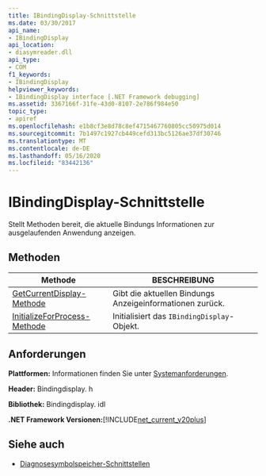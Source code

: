 ```yaml
---
title: IBindingDisplay-Schnittstelle
ms.date: 03/30/2017
api_name:
- IBindingDisplay
api_location:
- diasymreader.dll
api_type:
- COM
f1_keywords:
- IBindingDisplay
helpviewer_keywords:
- IBindingDisplay interface [.NET Framework debugging]
ms.assetid: 3367166f-31fe-43d0-8107-2e786f984e50
topic_type:
- apiref
ms.openlocfilehash: e1b8cf3e8d78c8ef4715467760805cc50975d014
ms.sourcegitcommit: 7b1497c1927cb449cefd313bc5126ae37df30746
ms.translationtype: MT
ms.contentlocale: de-DE
ms.lasthandoff: 05/16/2020
ms.locfileid: "83442136"
---
```

# <a name="ibindingdisplay-interface"></a>IBindingDisplay-Schnittstelle
Stellt Methoden bereit, die aktuelle Bindungs Informationen zur ausgelaufenden Anwendung anzeigen.  
  
## <a name="methods"></a>Methoden  
  
|Methode|BESCHREIBUNG|  
|------------|-----------------|  
|[GetCurrentDisplay-Methode](ibindingdisplay-getcurrentdisplay-method.md)|Gibt die aktuellen Bindungs Anzeigeinformationen zurück.|  
|[InitializeForProcess-Methode](ibindingdisplay-initializeforprocess-method.md)|Initialisiert das `IBindingDisplay`-Objekt.|  
  
## <a name="requirements"></a>Anforderungen  
 **Plattformen:** Informationen finden Sie unter [Systemanforderungen](../../get-started/system-requirements.md).  
  
 **Header:** Bindingdisplay. h  
  
 **Bibliothek:** Bindingdisplay. idl  
  
 **.NET Framework Versionen:**[!INCLUDE[net_current_v20plus](../../../../includes/net-current-v20plus-md.md)]  
  
## <a name="see-also"></a>Siehe auch

- [Diagnosesymbolspeicher-Schnittstellen](diagnostics-symbol-store-interfaces.md)
